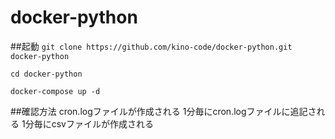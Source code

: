 # docker-python

##起動
```git clone https://github.com/kino-code/docker-python.git docker-python```

```cd docker-python```

```docker-compose up -d```

##確認方法
cron.logファイルが作成される
1分毎にcron.logファイルに追記される
1分毎にcsvファイルが作成される
